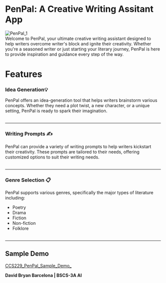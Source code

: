 # PenPal: A Creative Writing Assitant App
![PenPal_1](https://github.com/davidbryanbarcelona/generative_writing_app/assets/99592635/ef2b81d1-aff7-4af2-baa9-ce30c29a5708)
<br>
Welcome to PenPal, your ultimate creative writing assistant designed to help writers overcome writer's block and ignite their creativity. Whether you're a seasoned writer or just starting your literary journey, PenPal is here to provide inspiration and guidance every step of the way.

# Features
### Idea Generation💡
PenPal offers an idea-generation tool that helps writers brainstorm various concepts. Whether they need a plot twist, a new character, or a unique setting, PenPal is ready to spark their imagination. 
<br> <br> 
***

### Writing Prompts ✍
PenPal can provide a variety of writing prompts to help writers kickstart their creativity. These prompts are tailored to their needs, offering customized options to suit their writing needs. 
<br> <br> 
***

### Genre Selection 📋
PenPal supports various genres, specifically the major types of literature including: 
* Poetry
* Drama
* Fiction
* Non-fiction
* Folklore
<br> <br> 
***
## Sample Demo
[CCS229_PenPal_Sample_Demo_](https://youtu.be/v4alUnG-z8U)

<b> David Bryan Barcelona | BSCS-3A AI <b> 

 

